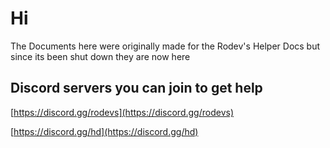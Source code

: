 # Hi

The Documents here were originally made for the Rodev's Helper Docs but since its been shut down they are now here

## Discord servers you can join to get help

[https://discord.gg/rodevs](https://discord.gg/rodevs)

[https://discord.gg/hd](https://discord.gg/hd)